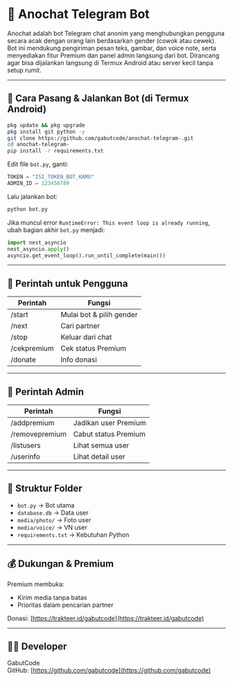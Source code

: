 # 🤖 Anochat Telegram Bot

Anochat adalah bot Telegram chat anonim yang menghubungkan pengguna secara acak dengan orang lain berdasarkan gender (cowok atau cewek).
Bot ini mendukung pengiriman pesan teks, gambar, dan voice note, serta menyediakan fitur Premium dan panel admin langsung dari bot.
Dirancang agar bisa dijalankan langsung di Termux Android atau server kecil tanpa setup rumit.

---

## 🚀 Cara Pasang & Jalankan Bot (di Termux Android)

```bash
pkg update && pkg upgrade
pkg install git python -y
git clone https://github.com/gabutcode/anochat-telegram-.git
cd anochat-telegram-
pip install -r requirements.txt
```

Edit file `bot.py`, ganti:

```python
TOKEN = "ISI_TOKEN_BOT_KAMU"
ADMIN_ID = 123456789
```

Lalu jalankan bot:
```bash
python bot.py
```

Jika muncul error `RuntimeError: This event loop is already running`, ubah bagian akhir `bot.py` menjadi:

```python
import nest_asyncio
nest_asyncio.apply()
asyncio.get_event_loop().run_until_complete(main())
```

---

## 💬 Perintah untuk Pengguna

| Perintah | Fungsi |
|----------|--------|
| /start   | Mulai bot & pilih gender |
| /next    | Cari partner |
| /stop    | Keluar dari chat |
| /cekpremium | Cek status Premium |
| /donate  | Info donasi |

---

## 🔐 Perintah Admin

| Perintah | Fungsi |
|----------|--------|
| /addpremium <id>    | Jadikan user Premium |
| /removepremium <id> | Cabut status Premium |
| /listusers          | Lihat semua user |
| /userinfo <id>      | Lihat detail user |

---

## 📁 Struktur Folder

- `bot.py`             → Bot utama
- `database.db`        → Data user
- `media/photo/`       → Foto user
- `media/voice/`       → VN user
- `requirements.txt`   → Kebutuhan Python

---

## 💰 Dukungan & Premium

Premium membuka:
- Kirim media tanpa batas
- Prioritas dalam pencarian partner

Donasi: [https://trakteer.id/gabutcode](https://trakteer.id/gabutcode)

---

## 👨‍💻 Developer

GabutCode  
GitHub: [https://github.com/gabutcode](https://github.com/gabutcode)
